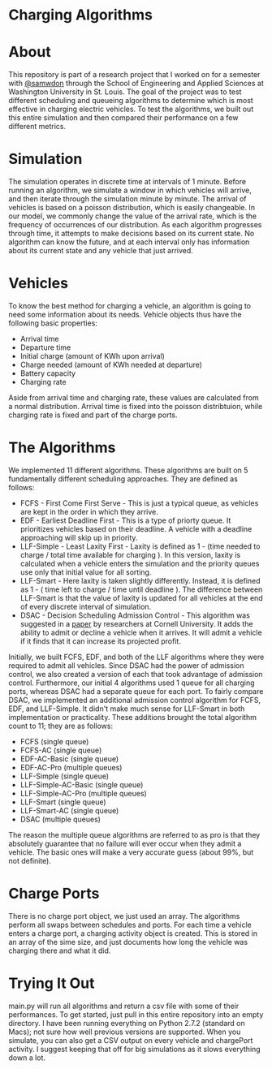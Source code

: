 Charging Algorithms
================

# About
This repository is part of a research project that I worked on for a semester with [@samwdon](https://github.com/samwdon) through the School of Engineering and Applied Sciences at Washington University in St. Louis.  The goal of the project was to test different scheduling and queueing algorithms to determine which is most effective in charging electric vehicles.  To test the algorithms, we built out this entire simulation and then compared their performance on a few different metrics.

# Simulation
The simulation operates in discrete time at intervals of 1 minute.  Before running an algorithm, we simulate a window in which vehicles will arrive, and then iterate through the simulation minute by minute.  The arrival of vehicles is based on a poisson distribution, which is easily changeable.  In our model, we commonly change the value of the arrival rate, which is the frequency of occurrences of our distribution.
As each algorithm progresses through time, it attempts to make decisions based on its current state.  No algorithm can know the future, and at each interval only has information about its current state and any vehicle that just arrived.

# Vehicles
To know the best method for charging a vehicle, an algorithm is going to need some information about its needs.  Vehicle objects thus have the following basic properties:
* Arrival time
* Departure time
* Initial charge (amount of KWh upon arrival)
* Charge needed (amount of KWh needed at departure)
* Battery capacity
* Charging rate

Aside from arrival time and charging rate, these values are calculated from a normal distribution.  Arrival time is fixed into the poisson distribtuion, while charging rate is fixed and part of the charge ports.

# The Algorithms
We implemented 11 different algorithms.  These algorithms are built on 5 fundamentally different scheduling approaches.  They are defined as follows:
* FCFS - First Come First Serve - This is just a typical queue, as vehicles are kept in the order in which they arrive.
* EDF - Earliest Deadline First - This is a type of priorty queue.  It prioritizes vehicles based on their deadline.  A vehicle with a deadline approaching will skip up in priority.
* LLF-Simple - Least Laxity First - Laxity is defined as 1 - (time needed to charge / total time available for charging ).  In this version, laxity is calculated when a vehicle enters the simulation and the priority queues use only that initial value for all sorting.
* LLF-Smart - Here laxity is taken slightly differently.  Instead, it is defined as 1 - ( time left to charge / time until deadline ).  The difference between LLF-Smart is that the value of laxity is updated for all vehicles at the end of every discrete interval of simulation.
* DSAC - Decision Scheduling Admission Control - This algorithm was suggested in a [paper](http://acsp.ece.cornell.edu/papers/ChenJiTong12PES.pdf) by researchers at Cornell University.  It adds the ability to admit or decline a vehicle when it arrives.  It will admit a vehicle if it finds that it can increase its projected profit.

Initially, we built FCFS, EDF, and both of the LLF algorithms where they were required to admit all vehicles.  Since DSAC had the power of admission control, we also created a version of each that took advantage of admission control.  Furthermore, our initial 4 algorithms used 1 queue for all charging ports, whereas DSAC had a separate queue for each port.  To fairly compare DSAC, we implemented an additional admission control algorithm for FCFS, EDF, and LLF-Simple.  It didn't make much sense for LLF-Smart in both implementation or practicality.  These additions brought the total algorithm count to 11; they are as follows:
* FCFS (single queue)
* FCFS-AC (single queue)
* EDF-AC-Basic (single queue)
* EDF-AC-Pro (multiple queues)
* LLF-Simple (single queue)
* LLF-Simple-AC-Basic (single queue)
* LLF-Simple-AC-Pro (multiple queues)
* LLF-Smart (single queue)
* LLF-Smart-AC (single queue)
* DSAC (multiple queues)

The reason the multiple queue algorithms are referred to as pro is that they absolutely guarantee that no failure will ever occur when they admit a vehicle.  The basic ones will make a very accurate guess (about 99%, but not definite).

# Charge Ports
There is no charge port object, we just used an array.  The algorithms perform all swaps between schedules and ports.  For each time a vehicle enters a charge port, a charging activity object is created.  This is stored in an array of the sime size, and just documents how long the vehicle was charging there and what it did.

# Trying It Out
main.py will run all algorithms and return a csv file with some of their performances.  To get started, just pull in this entire repository into an empty directory.  I have been running everything on Python 2.7.2 (standard on Macs); not sure how well previous versions are supported.  When you simulate, you can also get a CSV output on every vehicle and chargePort activity.  I suggest keeping that off for big simulations as it slows everything down a lot.